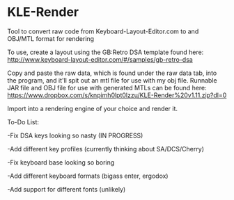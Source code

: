 # KLE-Render
Tool to convert raw code from Keyboard-Layout-Editor.com to and OBJ/MTL format for rendering

To use, create a layout using the GB:Retro DSA template found here: http://www.keyboard-layout-editor.com/#/samples/gb-retro-dsa

Copy and paste the raw data, which is found under the raw data tab, into the program, and it'll spit out an mtl file for use with my obj file.  Runnable JAR file and OBJ file for use with generated MTLs can be found here: https://www.dropbox.com/s/knpimh0lpt0lzzu/KLE-Render%20v1.11.zip?dl=0

Import into a rendering engine of your choice and render it.

To-Do List:

-Fix DSA keys looking so nasty (IN PROGRESS)

-Add different key profiles (currently thinking about SA/DCS/Cherry)

-Fix keyboard base looking so boring

-Add different keyboard formats (bigass enter, ergodox)

-Add support for different fonts (unlikely)